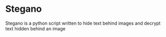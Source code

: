 # Stegano
Stegano is a python script written to hide text behind images and decrypt text hidden behind an image
